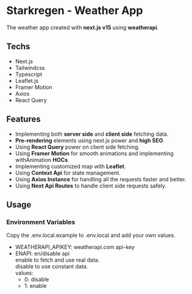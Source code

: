 # Starkregen - Weather App

The weather app created with **next.js v15** using **weatherapi**.

## Techs

- Next.js
- Tailwindcss
- Typescript
- Leaflet.js
- Framer Motion
- Axios
- React Query

## Features

- Implementing both **server side** and **client side** fetching data.
- **Pre-rendering** elements using next.js power and **high SEO**.
- Using **React Query** power on client side fetching.
- Using **Framer Motion** for smooth animations and implementing withAnimation **HOCs**.
- Implementing customized map with **Leaflet**.
- Using **Context Api** for state management.
- Using **Axios Instance** for handling all the requests faster and better.
- Using **Next Api Routes** to handle client side requests safely.

## Usage

### Environment Variables

Copy the .env.local.example to .env.local and add your own values.

- WEATHERAPI_APIKEY: weatherapi.com api-key
- ENAPI: en/disable api  
  enable to fetch and use real data.  
  disable to use constant data.  
  values:
  - 0: disable
  - 1: enable

